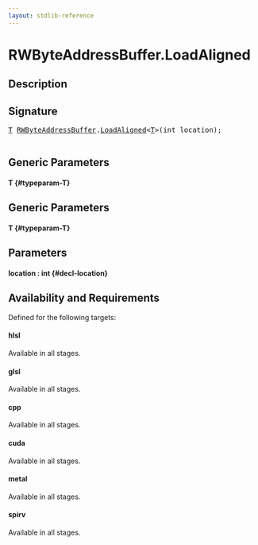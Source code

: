 ```yaml
---
layout: stdlib-reference
---
```


# RWByteAddressBuffer\.LoadAligned

## Description





## Signature 

<pre>
<a href="/stdlib-reference/types/RWByteAddressBuffer/LoadAligned#typeparam-T" class="code_type">T</a> <a href="/stdlib-reference/types/RWByteAddressBuffer/index" class="code_type">RWByteAddressBuffer</a>.<a href="/stdlib-reference/types/RWByteAddressBuffer/LoadAligned">LoadAligned</a>&lt;<a href="/stdlib-reference/types/RWByteAddressBuffer/LoadAligned#typeparam-T" class="code_type">T</a>&gt;(int location);

</pre>

## Generic Parameters

#### T {#typeparam-T}

## Generic Parameters

#### T {#typeparam-T}

## Parameters

#### location  : int {#decl-location}

## Availability and Requirements

Defined for the following targets:

#### hlsl
Available in all stages.

#### glsl
Available in all stages.

#### cpp
Available in all stages.

#### cuda
Available in all stages.

#### metal
Available in all stages.

#### spirv
Available in all stages.



